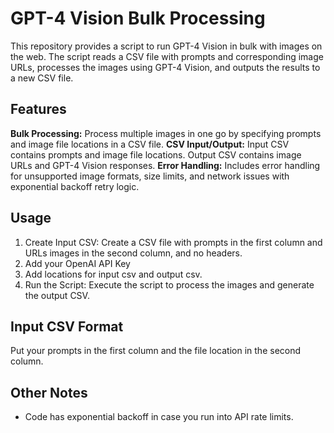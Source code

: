 # GPT-4 Vision Bulk Processing

This repository provides a script to run GPT-4 Vision in bulk with images on the web. The script reads a CSV file with prompts and corresponding image URLs, processes the images using GPT-4 Vision, and outputs the results to a new CSV file.

## Features

**Bulk Processing:** Process multiple images in one go by specifying prompts and image file locations in a CSV file.
**CSV Input/Output:** Input CSV contains prompts and image file locations. Output CSV contains image URLs and GPT-4 Vision responses.
**Error Handling:** Includes error handling for unsupported image formats, size limits, and network issues with exponential backoff retry logic.

## Usage

1. Create Input CSV: Create a CSV file with prompts in the first column and URLs images in the second column, and no headers.
2. Add your OpenAI API Key
3. Add locations for input csv and output csv.
4. Run the Script: Execute the script to process the images and generate the output CSV.

## Input CSV Format

Put your prompts in the first column and the file location in the second column.

## Other Notes

- Code has exponential backoff in case you run into API rate limits.
